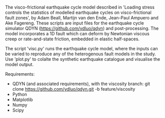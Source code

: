
The visco-frictional earthquake cycle model described in 'Loading stress controls the statistics of modelled earthquake cycles on visco-frictional fault zones',
by Adam Beall, Martijn van den Ende, Jean-Paul Ampuero and Ake Fagereng. These scripts are input files for the earthquake cycle simulator QDYN (https://github.com/ydluo/qdyn) and post-processing. The model incorporates a 1D fault which can deform by Newtonian viscous creep or rate-and-state friction, embedded in elastic half-spaces.


The script 'visc.py' runs the earthquake cycle model, where the inputs can be varied to reproduce any of the heterogenous fault models in the study.
Use 'plot.py' to colalte the synthetic earthquake catalogue and visualise the model output.


Requirements:
- QDYN (and associated requirements), with the viscosity branch:
git clone https://github.com/ydluo/qdyn.git -b feature/viscosity
- Python
- Matplotlib
- Numpy
- Scipy
